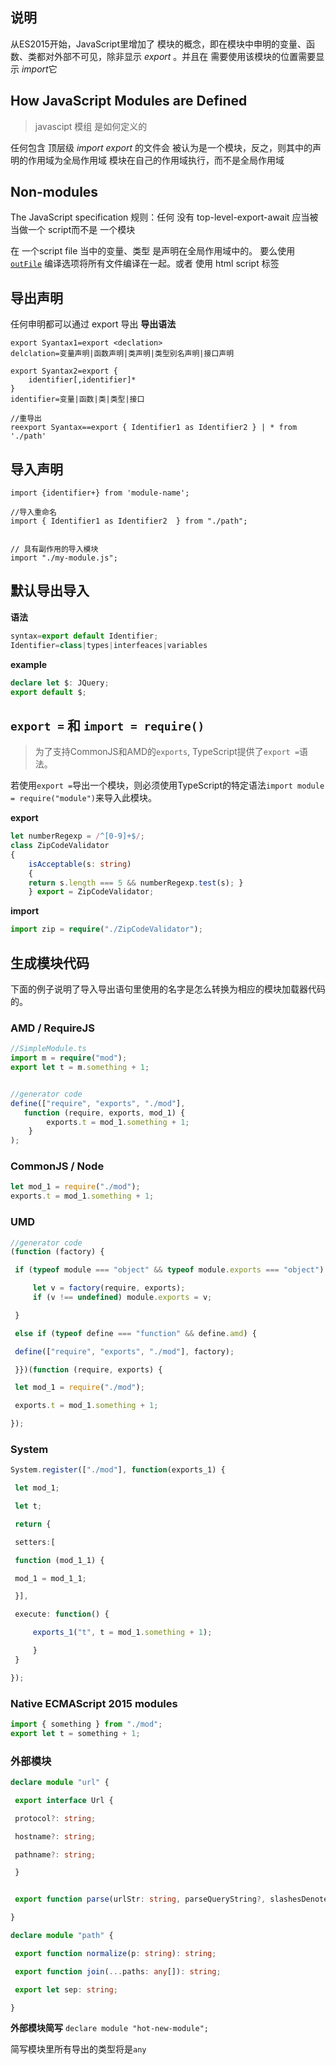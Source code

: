 ## 说明
从ES2015开始，JavaScript里增加了 模块的概念，即在模块中申明的变量、函数、类都对外部不可见，除非显示 *export*  。并且在 需要使用该模块的位置需要显示 *import*它

## How JavaScript Modules are Defined
> javascipt 模组 是如何定义的

任何包含 顶层级 *import* *export* 的文件会 被认为是一个模块，反之，则其中的声明的作用域为全局作用域
模块在自己的作用域执行，而不是全局作用域

## Non-modules

 The JavaScript specification  规则：任何 没有 top-level-export-await 应当被当做一个 script而不是 一个模块

在 一个script file 当中的变量、类型 是声明在全局作用域中的。
要么使用   [`outFile`](https://www.typescriptlang.org/tsconfig#outFile) 编译选项将所有文件编译在一起。或者 使用 html script 标签


## 导出声明
任何申明都可以通过 export 导出
**导出语法**
```
export Syantax1=export <declation>
delclation=变量声明|函数声明|类声明|类型别名声明|接口声明

export Syantax2=export {
	identifier[,identifier]*
}
identifier=变量|函数|类|类型|接口

//重导出
reexport Syantax==export { Identifier1 as Identifier2 } | * from './path'
```


## 导入声明
```
import {identifier+} from 'module-name';

//导入重命名
import { Identifier1 as Identifier2  } from "./path";


// 具有副作用的导入模块
import "./my-module.js";
```

## 默认导出导入
**语法**
```ts
syntax=export default Identifier;
Identifier=class|types|interfeaces|variables
```
**example**
```ts
declare let $: JQuery; 
export default $;
```


## `export =` 和 `import = require()`
> 为了支持CommonJS和AMD的`exports`, TypeScript提供了`export =`语法。

若使用`export =`导出一个模块，则必须使用TypeScript的特定语法`import module = require("module")`来导入此模块。

**export**
```ts
let numberRegexp = /^[0-9]+$/; 
class ZipCodeValidator
{ 
	isAcceptable(s: string)
	{ 
	return s.length === 5 && numberRegexp.test(s); } 
	} export = ZipCodeValidator;


```

**import**
```ts
import zip = require("./ZipCodeValidator");

```

## 生成模块代码
下面的例子说明了导入导出语句里使用的名字是怎么转换为相应的模块加载器代码的。

### AMD / RequireJS
```ts
//SimpleModule.ts
import m = require("mod");
export let t = m.something + 1;


//generator code
define(["require", "exports", "./mod"], 
   function (require, exports, mod_1) { 
		exports.t = mod_1.something + 1; 
	}
);
```

### CommonJS / Node
```ts
let mod_1 = require("./mod");
exports.t = mod_1.something + 1;

```

### UMD
```js
//generator code
(function (factory) {

 if (typeof module === "object" && typeof module.exports === "object") {

	 let v = factory(require, exports);
	 if (v !== undefined) module.exports = v;

 }

 else if (typeof define === "function" && define.amd) {

 define(["require", "exports", "./mod"], factory);

 }})(function (require, exports) {

 let mod_1 = require("./mod");

 exports.t = mod_1.something + 1;

});

```

### System
```ts
System.register(["./mod"], function(exports_1) {

 let mod_1;

 let t;

 return {

 setters:[

 function (mod_1_1) {

 mod_1 = mod_1_1;

 }],

 execute: function() {

	 exports_1("t", t = mod_1.something + 1);

	 }
 }

});
```
### Native ECMAScript 2015 modules
```ts
import { something } from "./mod"; 
export let t = something + 1;
```


### 外部模块
```ts
declare module "url" {

 export interface Url {

 protocol?: string;

 hostname?: string;

 pathname?: string;

 }


 export function parse(urlStr: string, parseQueryString?, slashesDenoteHost?): Url;

}

declare module "path" {

 export function normalize(p: string): string;

 export function join(...paths: any[]): string;

 export let sep: string;

}

```


**外部模块简写**
`declare module "hot-new-module";`

简写模块里所有导出的类型将是`any`



